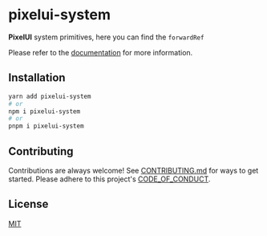 # pixelui-system

**PixelUI** system primitives, here you can find the `forwardRef`

Please refer to the [documentation](https://github.com/Alejocabeza/pixelui) for more information.

## Installation

```sh
yarn add pixelui-system
# or
npm i pixelui-system
# or
pnpm i pixelui-system
```

## Contributing
Contributions are always welcome!
See [CONTRIBUTING.md](https://github.com/Alejocabeza/pixelUi) for ways to get started.
Please adhere to this project's [CODE_OF_CONDUCT](https://github.com/Alejocabeza/pixelUi).

## License
[MIT](https://choosealicense.com/licenses/mit/)
